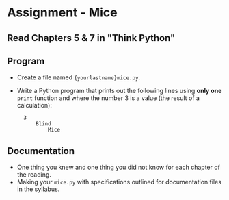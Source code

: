 # Assignment - Mice

## Read Chapters 5 & 7 in "Think Python"

## Program
- Create a file named `{yourlastname}mice.py`.
- Write a Python program that prints out the following lines using **only one** `print` function and where the number 3 is a value (the result of a calculation):

		3
			Blind
				Mice

## Documentation
- One thing you knew and one thing you did not know for each chapter of the reading.
- Making your `mice.py` with specifications outlined for documentation files in the syllabus.
